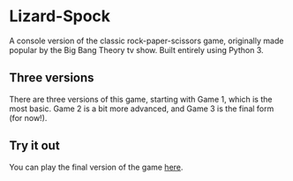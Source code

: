 # Lizard-Spock
A console version of the classic rock-paper-scissors game, originally made popular by the Big Bang Theory tv show. Built entirely using Python 3. 

## Three versions
There are three versions of this game, starting with Game 1, which is the most basic. Game 2 is a bit more advanced, and Game 3 is the final form (for now!).

## Try it out
You can play the final version of the game [here](https://trinket.io/python3/48389f8bb8?toggleCode=true&runOption=run).